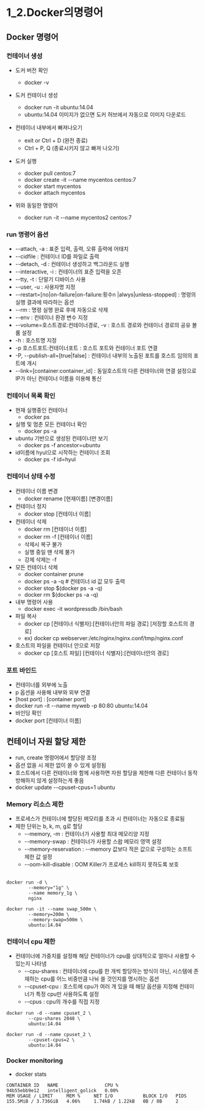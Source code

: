 # 1_2.Docker의명령어
## Docker 명령어
### 컨테이너 생성
- 도커 버전 확인
  - docker -v
- 도커 컨테이너 생성
  - docker run -it ubuntu:14.04
  - ubuntu:14.04 이미지가 없으면 도커 허브에서 자동으로 이미지 다운로드
- 컨테이너 내부에서 빠져나오기
  - exit or Ctrl + D (완전 종료)
  - Ctrl + P, Q (종료시키지 않고 빠져 나오기)

- 도커 실행
  - docker pull centos:7
  - docker create -it --name mycentos centos:7
  - docker start mycentos
  - docker attach mycentos
- 위와 동일한 명령어
  - docker run -it --name mycentos2 centos:7


### run 명령어 옵션
- --attach, -a : 표준 입력, 출력, 오류 출력에 어태치
- --cidfile : 컨테이너 ID를 파일로 출력
- --detach, -d : 컨테이너 생성하고 백그라운드 실행
- --interactive, -i : 컨테이너의 표준 입력을 오픈
- --tty, -t : 단말기 디바이스 사용
- --user, -u : 사용자명 지정
- --restart=[no|on-failure|on-failure:횟수n |alwys|unless-stopped] : 명령의 실행 결과에 따라하는 옵션
- --rm : 명령 실행 완료 후에 자동으로 삭제
- --env : 컨테이너 환경 변수 지정
- --volume=호스트경로:컨테이너경로, -v : 호스트 경로와 컨테이너 경로의 공유 볼륨 설정
- -h : 호스트명 지정
- -p 호스트포트:컨테이너포트 : 호스트 포트와 컨테이너 포트 연결
- -P, --publish-all=[true|false] : 컨테이너 내부의 노출된 포트를 호스트 임의의 포트에 개시
- --link=[container:container_id] : 동일호스트의 다른 컨테이너와 연결 설정으로 IP가 아닌 컨테이너 이름을 이용해 통신

### 컨테이너 목록 확인
- 현재 실행중인 컨테이너
  - docker ps
- 실행 및 멈춘 모든 컨테이너 확인
  - docker ps -a
- ubuntu 기반으로 생성된 컨테이너만 보기
  - docker ps -f ancestor=ubuntu
- id이름에 hyul으로 시작하는 컨테이너 조회
  - docker ps -f id=hyul

### 컨테이너 상태 수정
- 컨테이너 이름 변경
  - docker rename [현재이름] [변경이름]
- 컨테이너 정지
  - docker stop [컨테이너 이름]
- 컨테이너 삭제
  - docker rm [컨테이너 이름]
  - docker rm -f [컨테이너 이름]
  - 삭제시 복구 불가
  - 실행 중일 땐 삭제 불가
  - 강제 삭제는 -f
- 모든 컨테이너 삭제
  - docker container prune
  - docker ps -a -q # 컨테이너 id 값 모두 출력
  - docker stop $(docker ps -a -q)
  - docker rm $(docker ps -a -q)
- 내부 명령어 사용
  - docker exec -it wordpressdb /bin/bash
- 파일 복사
  - docker cp [컨테이너 식별자]:[컨테이너안의 파일 경로] [저장할 호스트의 경로]
  - ex) docker cp webserver:/etc/nginx/nginx.conf/tmp/nginx.conf
- 호스트의 파일을 컨테이너 안으로 저장
  - docker cp [호스트 파일] [컨테이너 식별자]:[컨테이너안의 경로]

### 포트 바인드
- 컨테이너를 외부에 노출
- p 옵션을 사용해 내부와 외부 연결
- [host port] : [container port]
- docker run -it --name myweb -p 80:80 ubuntu:14.04
- 바인딩 확인
- docker port [컨테이너 이름]


## 컨테이너 자원 할당 제한
- run, create 명령어에서 할당량 조정
- 옵션 없을 시 제한 없이 쓸 수 있게 설정됨
- 호스트에서 다른 컨테이너와 함께 사용하면 자원 할당을 제한해 다른 컨테이너 동작 방해하지 않게 설정하는게 좋음
- docker update --cpuset-cpus=1 ubuntu

### Memory 리소스 제한
- 프로세스가 컨테이너에 할당된 메모리를 초과 시 컨테이너는 자동으로 종료됨
- 제한 단위는 b, k, m, g로 할당
  - --memory, -m : 컨테이너가 사용할 최대 메모리양 지정
  - --memory-swap : 컨테이너가 사용할 스왑 메모리 영역 설정
  - --memory-reservation : --memory 값보다 적은 값으로 구성하는 소프트 제한 값 설정
  - --oom-kill-disable : OOM Killer가 프로세스 kill하지 못하도록 보호
<br></br>
```
docker run -d \
        --memory="1g" \
        --name memory_1g \
        nginx
```
```
docker run -it --name swap_500m \
        --memory=200m \
        --memory-swap=500m \
        ubuntu:14.04
```

### 컨테이너 cpu 제한
- 컨테이너에 가중치를 설정해 해당 컨테이너가 cpu를 상대적으로 얼마나 사용할 수 있는지 나타냄
  - --cpu-shares : 컨테이너에 cpu를 한 개씩 할당하는 방식이 아닌, 시스템에 존재하는 cpu를 어느 비중만큼 나눠 쓸 것인지를 명시하는 옵션
  - --cpuset-cpu : 호스트에 cpu가 여러 개 있을 때 해당 옵션을 지정해 컨테이너가 특정 cpu만 사용하도록 설정
  - --cpus : cpu의 개수를 직접 지정
```
docker run -d --name cpuset_2 \
        --cpu-shares 2048 \
        ubuntu:14.04
```
```
docker run -d --name cpuset_2 \
        --cpuset-cpus=2 \
        ubuntu:14.04
```
### Docker monitoring
- docker stats
```
CONTAINER ID   NAME                 CPU %     
94b55ebb9e12   intelligent_golick   0.00%     
MEM USAGE / LIMIT     MEM %     NET I/O           BLOCK I/O   PIDS
155.5MiB / 3.736GiB   4.06%     1.74kB / 1.22kB   0B / 0B     2
```